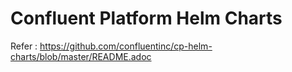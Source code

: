 # Confluent Platform Helm Charts
Refer : https://github.com/confluentinc/cp-helm-charts/blob/master/README.adoc